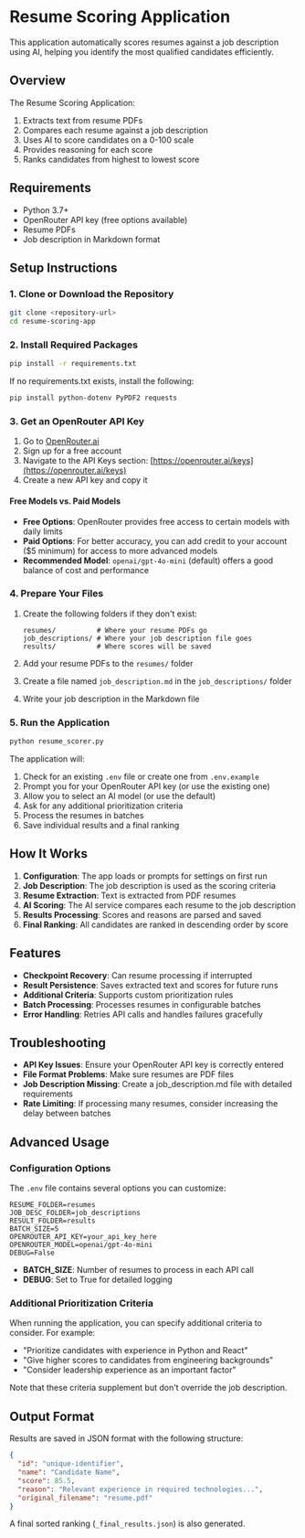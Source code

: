 # Resume Scoring Application

This application automatically scores resumes against a job description using AI, helping you identify the most qualified candidates efficiently.

## Overview

The Resume Scoring Application:

1. Extracts text from resume PDFs
2. Compares each resume against a job description
3. Uses AI to score candidates on a 0-100 scale
4. Provides reasoning for each score
5. Ranks candidates from highest to lowest score

## Requirements

- Python 3.7+
- OpenRouter API key (free options available)
- Resume PDFs
- Job description in Markdown format

## Setup Instructions

### 1. Clone or Download the Repository

```bash
git clone <repository-url>
cd resume-scoring-app
```

### 2. Install Required Packages

```bash
pip install -r requirements.txt
```

If no requirements.txt exists, install the following:

```bash
pip install python-dotenv PyPDF2 requests
```

### 3. Get an OpenRouter API Key

1. Go to [OpenRouter.ai](https://openrouter.ai/)
2. Sign up for a free account
3. Navigate to the API Keys section: [https://openrouter.ai/keys](https://openrouter.ai/keys)
4. Create a new API key and copy it

#### Free Models vs. Paid Models

- **Free Options**: OpenRouter provides free access to certain models with daily limits
- **Paid Options**: For better accuracy, you can add credit to your account ($5 minimum) for access to more advanced models
- **Recommended Model**: `openai/gpt-4o-mini` (default) offers a good balance of cost and performance

### 4. Prepare Your Files

1. Create the following folders if they don't exist:
   ```
   resumes/          # Where your resume PDFs go
   job_descriptions/ # Where your job description file goes
   results/          # Where scores will be saved
   ```

2. Add your resume PDFs to the `resumes/` folder
3. Create a file named `job_description.md` in the `job_descriptions/` folder
4. Write your job description in the Markdown file

### 5. Run the Application

```bash
python resume_scorer.py
```

The application will:
1. Check for an existing `.env` file or create one from `.env.example`
2. Prompt you for your OpenRouter API key (or use the existing one)
3. Allow you to select an AI model (or use the default)
4. Ask for any additional prioritization criteria
5. Process the resumes in batches
6. Save individual results and a final ranking

## How It Works

1. **Configuration**: The app loads or prompts for settings on first run
2. **Job Description**: The job description is used as the scoring criteria
3. **Resume Extraction**: Text is extracted from PDF resumes
4. **AI Scoring**: The AI service compares each resume to the job description
5. **Results Processing**: Scores and reasons are parsed and saved
6. **Final Ranking**: All candidates are ranked in descending order by score

## Features

- **Checkpoint Recovery**: Can resume processing if interrupted
- **Result Persistence**: Saves extracted text and scores for future runs
- **Additional Criteria**: Supports custom prioritization rules
- **Batch Processing**: Processes resumes in configurable batches
- **Error Handling**: Retries API calls and handles failures gracefully

## Troubleshooting

- **API Key Issues**: Ensure your OpenRouter API key is correctly entered
- **File Format Problems**: Make sure resumes are PDF files
- **Job Description Missing**: Create a job_description.md file with detailed requirements
- **Rate Limiting**: If processing many resumes, consider increasing the delay between batches

## Advanced Usage

### Configuration Options

The `.env` file contains several options you can customize:

```
RESUME_FOLDER=resumes
JOB_DESC_FOLDER=job_descriptions
RESULT_FOLDER=results
BATCH_SIZE=5
OPENROUTER_API_KEY=your_api_key_here
OPENROUTER_MODEL=openai/gpt-4o-mini
DEBUG=False
```

- **BATCH_SIZE**: Number of resumes to process in each API call
- **DEBUG**: Set to True for detailed logging

### Additional Prioritization Criteria

When running the application, you can specify additional criteria to consider. For example:
- "Prioritize candidates with experience in Python and React"
- "Give higher scores to candidates from engineering backgrounds"
- "Consider leadership experience as an important factor"

Note that these criteria supplement but don't override the job description.

## Output Format

Results are saved in JSON format with the following structure:

```json
{
  "id": "unique-identifier",
  "name": "Candidate Name",
  "score": 85.5,
  "reason": "Relevant experience in required technologies...",
  "original_filename": "resume.pdf"
}
```

A final sorted ranking (`_final_results.json`) is also generated.
